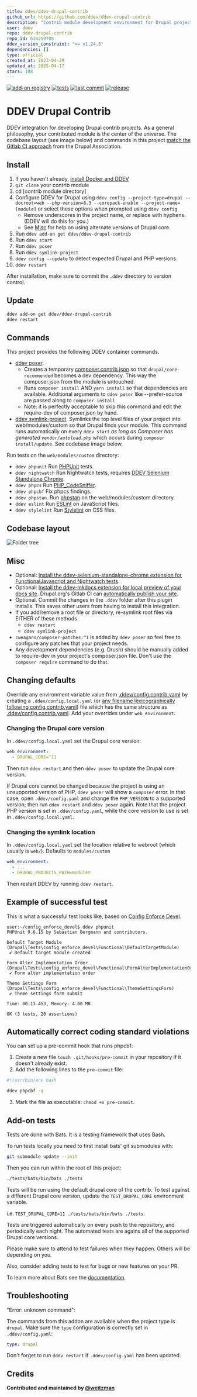 ```yaml
---
title: ddev/ddev-drupal-contrib
github_url: https://github.com/ddev/ddev-drupal-contrib
description: "Contrib module development environment for Drupal projects on DDEV"
user: ddev
repo: ddev-drupal-contrib
repo_id: 634259708
ddev_version_constraint: ">= v1.24.3"
dependencies: []
type: official
created_at: 2023-04-29
updated_at: 2025-04-17
stars: 108
---
```


[![add-on registry](https://img.shields.io/badge/DDEV-Add--on_Registry-blue)](https://addons.ddev.com)
[![tests](https://github.com/ddev/ddev-drupal-contrib/actions/workflows/tests.yml/badge.svg?branch=main)](https://github.com/ddev/ddev-drupal-contrib/actions/workflows/tests.yml?query=branch%3Amain)
[![last commit](https://img.shields.io/github/last-commit/ddev/ddev-drupal-contrib)](https://github.com/ddev/ddev-drupal-contrib/commits)
[![release](https://img.shields.io/github/v/release/ddev/ddev-drupal-contrib)](https://github.com/ddev/ddev-drupal-contrib/releases/latest)

# DDEV Drupal Contrib

DDEV integration for developing Drupal contrib projects. As a general philosophy, your contributed module is the center of the universe. The codebase layout (see image below) and commands in this project [match the Gitlab CI approach](https://git.drupalcode.org/project/gitlab_templates) from the Drupal Association.


## Install

1. If you haven't already, [install Docker and DDEV](https://ddev.readthedocs.io/en/latest/users/install/)
2. `git clone` your contrib module
3. cd [contrib module directory]
4. Configure DDEV for Drupal using `ddev config --project-type=drupal --docroot=web --php-version=8.3 --corepack-enable --project-name=[module]` or select these options when prompted using `ddev config`
   - Remove underscores in the project name, or replace with hyphens. (DDEV will do this for you.)
   - See [Misc](#misc) for help on using alternate versions of Drupal core.
5. Run `ddev add-on get ddev/ddev-drupal-contrib`
6. Run `ddev start`
7. Run `ddev poser`
8. Run `ddev symlink-project`
9. `ddev config --update` to detect expected Drupal and PHP versions.
10. `ddev restart`

After installation, make sure to commit the `.ddev` directory to version control.

## Update

```bash
ddev add-on get ddev/ddev-drupal-contrib
ddev restart
```

## Commands

This project provides the following DDEV container commands.

- [ddev poser](https://github.com/ddev/ddev-drupal-contrib/blob/main/commands/web/poser).
  - Creates a temporary [composer.contrib.json](https://getcomposer.org/doc/03-cli.md#composer) so that `drupal/core-recommended` becomes a dev dependency. This way the composer.json from the module is untouched.
  - Runs `composer install` AND `yarn install` so that dependencies are available. Additional arguments to `ddev poser` like --prefer-source are passed along to `composer install`
  - Note: it is perfectly acceptable to skip this command and edit the require-dev of composer.json by hand.
- [ddev symlink-project](https://github.com/ddev/ddev-drupal-contrib/blob/main/commands/web/symlink-project). Symlinks the top level files of your project into web/modules/custom so that Drupal finds your module. This command runs automatically on every `ddev start` _as long as Composer has generated `vendor/autoload.php`_ which occurs during `composer install/update`. See codebase image below.

Run tests on the `web/modules/custom` directory:

- `ddev phpunit` Run [PHPUnit](https://github.com/sebastianbergmann/phpunit) tests.
- `ddev nightwatch` Run Nightwatch tests, requires [DDEV Selenium Standalone Chrome](https://github.com/ddev/ddev-selenium-standalone-chrome).
- `ddev phpcs` Run [PHP_CodeSniffer](https://github.com/PHPCSStandards/PHP_CodeSniffer).
- `ddev phpcbf` Fix phpcs findings.
- `ddev phpstan`. Run [phpstan](https://phpstan.org) on the web/modules/custom directory.
- `ddev eslint` Run [ESLint](https://github.com/eslint/eslint) on JavaScript files.
- `ddev stylelint` Run [Stylelint](https://github.com/stylelint/stylelint) on CSS files.


## Codebase layout

![Folder tree](https://raw.githubusercontent.com/ddev/ddev-drupal-contrib/main/assets/folders.png)


## Misc

- Optional: [Install the ddev-selenium-standalone-chrome extension for FunctionalJavascript and Nightwatch tests](https://github.com/ddev/ddev-selenium-standalone-chrome).
- Optional: [Install the ddev-mkdocs extension for local preview of your docs site](https://github.com/nireneko/ddev-mkdocs). Drupal.org's Gitlab CI can [automatically publish your site](https://project.pages.drupalcode.org/gitlab_templates/jobs/pages/).
- Optional. Commit the changes in the `.ddev` folder after this plugin installs. This saves other users from having to install this integration.
- If you add/remove a root file or directory, re-symlink root files via EITHER of these methods
  - `ddev restart`
  - `ddev symlink-project`
- `cweagans/composer-patches:^1` is added by `ddev poser` so feel free to configure any patches that your project needs.
- Any development dependencies (e.g. Drush) should be manually added to require-dev in your project's composer.json file. Don't use the `composer require` command to do that.

## Changing defaults

Override any environment variable value from [.ddev/config.contrib.yaml](https://github.com/ddev/ddev-drupal-contrib/blob/main/config.contrib.yaml) by creating a `.ddev/config.local.yaml` (or [any filename lexicographically following config.contrib.yaml](https://ddev.readthedocs.io/en/stable/users/extend/customization-extendibility/#extending-configyaml-with-custom-configyaml-files)) file which has the same structure as [.ddev/config.contrib.yaml](https://github.com/ddev/ddev-drupal-contrib/blob/main/config.contrib.yaml). Add your overrides under `web_environment`.

### Changing the Drupal core version

In `.ddev/config.local.yaml` set the Drupal core version:

```yaml
web_environment:
  - DRUPAL_CORE=^11
```

Then run `ddev restart` and then `ddev poser` to update the Drupal core version.

If Drupal core cannot be changed because the project is using an unsupported version of PHP, `ddev poser` will show a `composer` error. In that case, open `.ddev/config.yaml` and change the `PHP_VERSION` to a supported version; then run `ddev restart` and `ddev poser` again.  Note that the project PHP version is set in `.ddev/config.yaml`, while the core version to use is set in `.ddev/config.local.yaml`.

### Changing the symlink location

In `.ddev/config.local.yaml` set the location relative to webroot (which usually is `web/`). Defaults to `modules/custom`

```yaml
web_environment:
  - ...
  - DRUPAL_PROJECTS_PATH=modules
```

Then restart DDEV by running `ddev restart`.

## Example of successful test

This is what a successful test looks like, based on [Config Enforce Devel](https://www.drupal.org/project/config_enforce_devel).

```
user:~/config_enforce_devel$ ddev phpunit
PHPUnit 9.6.15 by Sebastian Bergmann and contributors.

Default Target Module (Drupal\Tests\config_enforce_devel\Functional\DefaultTargetModule)
 ✔ Default target module created

Form Alter Implementation Order (Drupal\Tests\config_enforce_devel\Functional\FormAlterImplementationOrder)
 ✔ Form alter implementation order

Theme Settings Form (Drupal\Tests\config_enforce_devel\Functional\ThemeSettingsForm)
 ✔ Theme settings form submit

Time: 00:13.453, Memory: 4.00 MB

OK (3 tests, 20 assertions)
```

## Automatically correct coding standard violations

You can set up a pre-commit hook that runs phpcbf:
1. Create a new file `touch .git/hooks/pre-commit` in your repository if it doesn't already exist.
2. Add the following lines to the `pre-commit` file:

```bash
#!/usr/bin/env bash

ddev phpcbf -q
```

3. Mark the file as executable: `chmod +x pre-commit`.

## Add-on tests

Tests are done with Bats. It is a testing framework that uses Bash.

To run tests locally you need to first install bats' git submodules with:

```bash
git submodule update --init
```

Then you can run within the root of this project:

```bash
./tests/bats/bin/bats ./tests
```

Tests will be run using the default drupal core of the contrib. To test against a different Drupal core version, update the `TEST_DRUPAL_CORE` environment
variable.

i.e. `TEST_DRUPAL_CORE=11 ./tests/bats/bin/bats ./tests`.

Tests are triggered automatically on every push to the
repository, and periodically each night. The automated tests are agains all of
the supported Drupal core versions.

Please make sure to attend to test failures when they happen. Others will be
depending on you.

Also, consider adding tests to test for bugs or new features on your PR.

To learn more about Bats see the [documentation][bats-docs].

[bats-docs]: https://bats-core.readthedocs.io/en/stable/

## Troubleshooting

"Error: unknown command":

The commands from this addon are available when the project type is `drupal`. Make sure the `type` configuration is correctly set in `.ddev/config.yaml`:

```yaml
type: drupal
```

Don't forget to run `ddev restart` if `.ddev/config.yaml` has been updated.

## Credits

**Contributed and maintained by [@weitzman](https://github.com/weitzman)**
